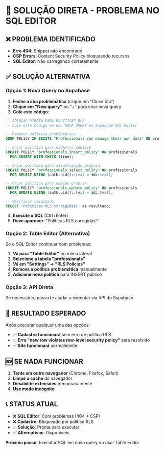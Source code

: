 # 🚨 SOLUÇÃO DIRETA - PROBLEMA NO SQL EDITOR

## ❌ PROBLEMA IDENTIFICADO
- **Erro 404**: Snippet não encontrado
- **CSP Errors**: Content Security Policy bloqueando recursos
- **SQL Editor**: Não carregando corretamente

## ✅ SOLUÇÃO ALTERNATIVA

### Opção 1: Nova Query no Supabase
1. **Feche a aba problemática** (clique em "Close tab")
2. **Clique em "New query"** ou "+" para criar nova query
3. **Cole este código**:

```sql
-- SOLUÇÃO DIRETA PARA POLÍTICAS RLS
-- Cole este código em uma NOVA QUERY no Supabase SQL Editor

-- Remover política problemática
DROP POLICY IF EXISTS "Professionals can manage their own data" ON professionals;

-- Criar política para cadastro público
CREATE POLICY "professionals_insert_policy" ON professionals
  FOR INSERT WITH CHECK (true);

-- Criar política para visualização própria
CREATE POLICY "professionals_select_policy" ON professionals
  FOR SELECT USING (auth.uid()::text = id::text);

-- Criar política para edição própria
CREATE POLICY "professionals_update_policy" ON professionals
  FOR UPDATE USING (auth.uid()::text = id::text);

-- Verificar resultado
SELECT 'Políticas RLS corrigidas!' as resultado;
```

4. **Execute o SQL** (Ctrl+Enter)
5. **Deve aparecer**: "Políticas RLS corrigidas!"

### Opção 2: Table Editor (Alternativa)
Se o SQL Editor continuar com problemas:

1. **Vá para "Table Editor"** no menu lateral
2. **Selecione a tabela "professionals"**
3. **Vá em "Settings" → "RLS Policies"**
4. **Remova a política problemática** manualmente
5. **Adicione nova política** para INSERT público

### Opção 3: API Direta
Se necessário, posso te ajudar a executar via API do Supabase.

## 🎯 RESULTADO ESPERADO

Após executar qualquer uma das opções:
- ✅ **Cadastro funcionará** sem erro de política RLS
- ✅ **Erro "new row violates row-level security policy"** será resolvido
- ✅ **Site funcionará** normalmente

## 🆘 SE NADA FUNCIONAR

1. **Tente em outro navegador** (Chrome, Firefox, Safari)
2. **Limpe o cache** do navegador
3. **Desabilite extensões** temporariamente
4. **Use modo incógnito**

## 📞 STATUS ATUAL
- ❌ **SQL Editor**: Com problemas (404 + CSP)
- ❌ **Cadastro**: Bloqueado por política RLS
- ✅ **Solução**: Pronta para executar
- ✅ **Alternativas**: Disponíveis

**Próximo passo**: Executar SQL em nova query ou usar Table Editor




